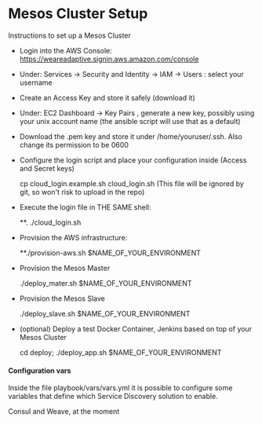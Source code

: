 Mesos Cluster Setup
============

Instructions to set up a Mesos Cluster

- Login into the AWS Console: https://weareadaptive.signin.aws.amazon.com/console

- Under: Services -> Security and Identity -> IAM -> Users : select your username

- Create an Access Key and store it safely (download it)

- Under: EC2 Dashboard -> Key Pairs , generate a new key, possibly using your unix account name (the ansible script will use that as a default)

- Download the .pem key and store it under /home/youruser/.ssh. Also change its permission to be 0600

- Configure the login script and place your configuration inside (Access and Secret keys)

  cp cloud_login.example.sh cloud_login.sh    (This file will be ignored by git, so won't risk to upload in the repo)
  
  
- Execute the login file in THE SAME shell:

  **. ./cloud_login.sh

- Provision the AWS infrastructure:
 
  **./provision-aws.sh $NAME_OF_YOUR_ENVIRONMENT

- Provision the Mesos Master

  ./deploy_mater.sh $NAME_OF_YOUR_ENVIRONMENT

- Provision the Mesos Slave

  ./deploy_slave.sh $NAME_OF_YOUR_ENVIRONMENT

- (optional) Deploy a test Docker Container, Jenkins based on top of your Mesos Cluster

  cd deploy; ./deploy_app.sh $NAME_OF_YOUR_ENVIRONMENT


#### Configuration vars

Inside the file playbook/vars/vars.yml it is possible to configure some variables that define which Service Discovery solution to enable.

Consul and Weave, at the moment 
